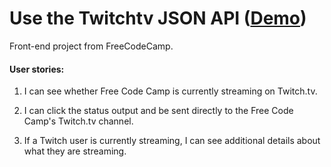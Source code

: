 # Use the Twitchtv JSON API ([Demo](https://twitch-react-drhectapus.herokuapp.com/))

Front-end project from FreeCodeCamp.

#### User stories:

1. I can see whether Free Code Camp is currently streaming on Twitch.tv.

2. I can click the status output and be sent directly to the Free Code Camp's Twitch.tv channel.

3. If a Twitch user is currently streaming, I can see additional details about what they are streaming.
